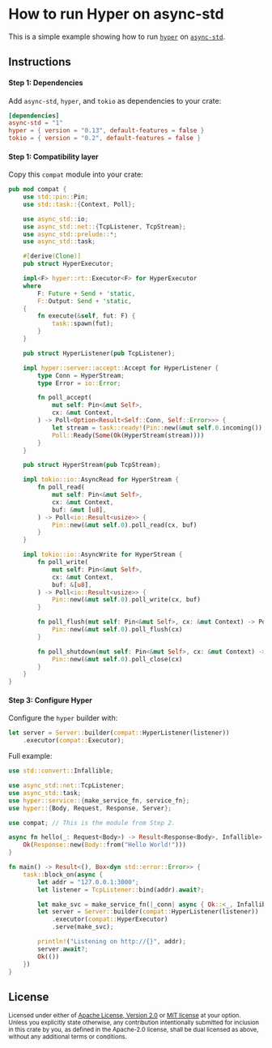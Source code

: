 # How to run Hyper on async-std

This is a simple example showing how to run [`hyper`] on [`async-std`].

[`hyper`]: https://docs.rs/hyper
[`async-std`]: https://docs.rs/async-std

## Instructions

#### Step 1: Dependencies

Add `async-std`, `hyper`, and `tokio` as dependencies to your crate:

```toml
[dependencies]
async-std = "1"
hyper = { version = "0.13", default-features = false }
tokio = { version = "0.2", default-features = false }
```

#### Step 1: Compatibility layer

Copy this `compat` module into your crate:

```rust
pub mod compat {
    use std::pin::Pin;
    use std::task::{Context, Poll};

    use async_std::io;
    use async_std::net::{TcpListener, TcpStream};
    use async_std::prelude::*;
    use async_std::task;

    #[derive(Clone)]
    pub struct HyperExecutor;

    impl<F> hyper::rt::Executor<F> for HyperExecutor
    where
        F: Future + Send + 'static,
        F::Output: Send + 'static,
    {
        fn execute(&self, fut: F) {
            task::spawn(fut);
        }
    }

    pub struct HyperListener(pub TcpListener);

    impl hyper::server::accept::Accept for HyperListener {
        type Conn = HyperStream;
        type Error = io::Error;

        fn poll_accept(
            mut self: Pin<&mut Self>,
            cx: &mut Context,
        ) -> Poll<Option<Result<Self::Conn, Self::Error>>> {
            let stream = task::ready!(Pin::new(&mut self.0.incoming()).poll_next(cx)).unwrap()?;
            Poll::Ready(Some(Ok(HyperStream(stream))))
        }
    }

    pub struct HyperStream(pub TcpStream);

    impl tokio::io::AsyncRead for HyperStream {
        fn poll_read(
            mut self: Pin<&mut Self>,
            cx: &mut Context,
            buf: &mut [u8],
        ) -> Poll<io::Result<usize>> {
            Pin::new(&mut self.0).poll_read(cx, buf)
        }
    }

    impl tokio::io::AsyncWrite for HyperStream {
        fn poll_write(
            mut self: Pin<&mut Self>,
            cx: &mut Context,
            buf: &[u8],
        ) -> Poll<io::Result<usize>> {
            Pin::new(&mut self.0).poll_write(cx, buf)
        }

        fn poll_flush(mut self: Pin<&mut Self>, cx: &mut Context) -> Poll<io::Result<()>> {
            Pin::new(&mut self.0).poll_flush(cx)
        }

        fn poll_shutdown(mut self: Pin<&mut Self>, cx: &mut Context) -> Poll<io::Result<()>> {
            Pin::new(&mut self.0).poll_close(cx)
        }
    }
}
```

#### Step 3: Configure Hyper

Configure the `hyper` builder with:

```rust
let server = Server::builder(compat::HyperListener(listener))
    .executor(compat::Executor);
```

Full example:

```rust
use std::convert::Infallible;

use async_std::net::TcpListener;
use async_std::task;
use hyper::service::{make_service_fn, service_fn};
use hyper::{Body, Request, Response, Server};

use compat; // This is the module from Step 2.

async fn hello(_: Request<Body>) -> Result<Response<Body>, Infallible> {
    Ok(Response::new(Body::from("Hello World!")))
}

fn main() -> Result<(), Box<dyn std::error::Error>> {
    task::block_on(async {
        let addr = "127.0.0.1:3000";
        let listener = TcpListener::bind(addr).await?;

        let make_svc = make_service_fn(|_conn| async { Ok::<_, Infallible>(service_fn(hello)) });
        let server = Server::builder(compat::HyperListener(listener))
            .executor(compat::HyperExecutor)
            .serve(make_svc);

        println!("Listening on http://{}", addr);
        server.await?;
        Ok(())
    })
}
```

## License

<sup>
Licensed under either of <a href="LICENSE-APACHE">Apache License, Version
2.0</a> or <a href="LICENSE-MIT">MIT license</a> at your option.
</sup>

<br/>

<sub>
Unless you explicitly state otherwise, any contribution intentionally submitted
for inclusion in this crate by you, as defined in the Apache-2.0 license, shall
be dual licensed as above, without any additional terms or conditions.
</sub>
